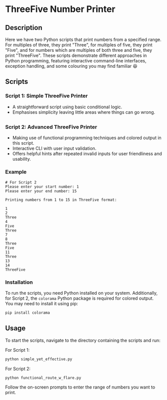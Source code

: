# ThreeFive Number Printer

## Description

Here we have two Python scripts that print numbers from a specified range. For multiples of three, they print "Three", for multiples of five, they print "Five", and for numbers which are multiples of both three and five, they print "ThreeFive". These scripts demonstrate different approaches in Python programming, featuring interactive command-line interfaces, exception handling, and some colouring you may find familiar 😆

## Scripts

### Script 1: Simple ThreeFive Printer

- A straightforward script using basic conditional logic.
- Emphasises simplicity leaving little areas where things can go wrong.

##

### Script 2: Advanced ThreeFive Printer

- Making use of functional programming techniques and colored output in this script.
- Interactive CLI with user input validation.
- Offers helpful hints after repeated invalid inputs for user friendliness and usability.

### Example

```
# For Script 2
Please enter your start number: 1
Please enter your end number: 15

Printing numbers from 1 to 15 in ThreeFive format:

1
2
Three
4
Five
Three
7
8
Three
Five
11
Three
13
14
ThreeFive
```

### Installation

To run the scripts, you need Python installed on your system. Additionally, for Script 2, the `colorama` Python package is required for colored output. You may need to install it using pip:

```bash
pip install colorama
```

## Usage

To start the scripts, navigate to the directory containing the scripts and run:

For Script 1:

```bash
python simple_yet_effective.py
```

For Script 2:

```bash
python functional_route_w_flare.py
```

Follow the on-screen prompts to enter the range of numbers you want to print.
